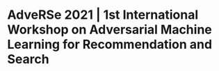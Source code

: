 # AdveRSe 2021 | 1st International Workshop on Adversarial Machine Learning for Recommendation and Search

